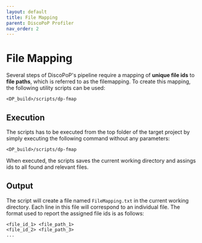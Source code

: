 ```yaml
---
layout: default
title: File Mapping
parent: DiscoPoP Profiler
nav_order: 2
---
```


# File Mapping
Several steps of DiscoPoP's pipeline require a mapping of <b>unique file ids</b> to <b>file paths</b>, which is referred to as the filemapping.
To create this mapping, the following utility scripts can be used:

`<DP_build>/scripts/dp-fmap`

## Execution
The scripts has to be executed from the top folder of the target project by simply executing the following command without any parameters:

`<DP_build>/scripts/dp-fmap`

When executed, the scripts saves the current working directory and assings ids to all found and relevant files.

## Output
The script will create a file named `FileMapping.txt` in the current working directory.
Each line in this file will correspond to an individual file.
The format used to report the assigned file ids is as follows:

```
<file_id_1> <file_path_1>
<file_id_2> <file_path_3>
...
```
